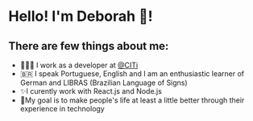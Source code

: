 # Hello! I'm Deborah 🌷! 

## There are few things about me:
<ul> 
  <li>👩🏻‍💻 I work as a developer at <a href=""https://citi.org.br>@CITi </a></li>
  <li>🇧🇷 I speak Portuguese, English and I am an enthusiastic learner of German and LIBRAS (Brazilian Language of Signs)</li>
  <li>✨I curently work with React.js and Node.js</li>
  <li>🎯My goal is to make people's life at least a little better through their experience in technology</li>
</ul>

